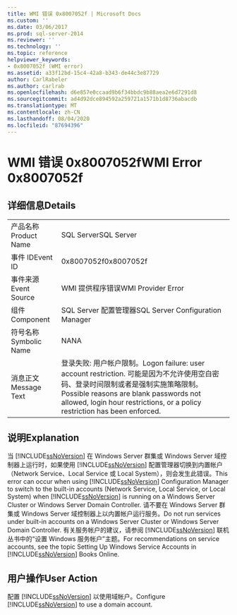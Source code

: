 ```yaml
---
title: WMI 错误 0x8007052f | Microsoft Docs
ms.custom: ''
ms.date: 03/06/2017
ms.prod: sql-server-2014
ms.reviewer: ''
ms.technology: ''
ms.topic: reference
helpviewer_keywords:
- 0x8007052f (WMI error)
ms.assetid: a33f12bd-15c4-42a8-b343-de44c3e87729
author: CarlRabeler
ms.author: carlrab
ms.openlocfilehash: d6e857e0ccaad9b6f34bbdc9b88aea2e6d7291d8
ms.sourcegitcommit: ad4d92dce894592a259721a1571b1d8736abacdb
ms.translationtype: MT
ms.contentlocale: zh-CN
ms.lasthandoff: 08/04/2020
ms.locfileid: "87694396"
---
```

# <a name="wmi-error-0x8007052f"></a><span data-ttu-id="3f885-102">WMI 错误 0x8007052f</span><span class="sxs-lookup"><span data-stu-id="3f885-102">WMI Error 0x8007052f</span></span>
    
## <a name="details"></a><span data-ttu-id="3f885-103">详细信息</span><span class="sxs-lookup"><span data-stu-id="3f885-103">Details</span></span>  
  
|||  
|-|-|  
|<span data-ttu-id="3f885-104">产品名称</span><span class="sxs-lookup"><span data-stu-id="3f885-104">Product Name</span></span>|<span data-ttu-id="3f885-105">SQL Server</span><span class="sxs-lookup"><span data-stu-id="3f885-105">SQL Server</span></span>|  
|<span data-ttu-id="3f885-106">事件 ID</span><span class="sxs-lookup"><span data-stu-id="3f885-106">Event ID</span></span>|<span data-ttu-id="3f885-107">0x8007052f</span><span class="sxs-lookup"><span data-stu-id="3f885-107">0x8007052f</span></span>|  
|<span data-ttu-id="3f885-108">事件来源</span><span class="sxs-lookup"><span data-stu-id="3f885-108">Event Source</span></span>|<span data-ttu-id="3f885-109">WMI 提供程序错误</span><span class="sxs-lookup"><span data-stu-id="3f885-109">WMI Provider Error</span></span>|  
|<span data-ttu-id="3f885-110">组件</span><span class="sxs-lookup"><span data-stu-id="3f885-110">Component</span></span>|<span data-ttu-id="3f885-111">SQL Server 配置管理器</span><span class="sxs-lookup"><span data-stu-id="3f885-111">SQL Server Configuration Manager</span></span>|  
|<span data-ttu-id="3f885-112">符号名称</span><span class="sxs-lookup"><span data-stu-id="3f885-112">Symbolic Name</span></span>|<span data-ttu-id="3f885-113">NA</span><span class="sxs-lookup"><span data-stu-id="3f885-113">NA</span></span>|  
|<span data-ttu-id="3f885-114">消息正文</span><span class="sxs-lookup"><span data-stu-id="3f885-114">Message Text</span></span>|<span data-ttu-id="3f885-115">登录失败: 用户帐户限制。</span><span class="sxs-lookup"><span data-stu-id="3f885-115">Logon failure: user account restriction.</span></span> <span data-ttu-id="3f885-116">可能是因为不允许使用空白密码、登录时间限制或者是强制实施策略限制。</span><span class="sxs-lookup"><span data-stu-id="3f885-116">Possible reasons are blank passwords not allowed, login hour restrictions, or a policy restriction has been enforced.</span></span>|  
  
## <a name="explanation"></a><span data-ttu-id="3f885-117">说明</span><span class="sxs-lookup"><span data-stu-id="3f885-117">Explanation</span></span>  
 <span data-ttu-id="3f885-118">当 [!INCLUDE[ssNoVersion](../includes/ssnoversion-md.md)] 在 Windows Server 群集或 Windows Server 域控制器上运行时，如果使用 [!INCLUDE[ssNoVersion](../includes/ssnoversion-md.md)] 配置管理器切换到内置帐户（Network Service、Local Service 或 Local System），则会发生此错误。</span><span class="sxs-lookup"><span data-stu-id="3f885-118">This error can occur when using [!INCLUDE[ssNoVersion](../includes/ssnoversion-md.md)] Configuration Manager to switch to the built-in accounts (Network Service, Local Service, or Local System) when [!INCLUDE[ssNoVersion](../includes/ssnoversion-md.md)] is running on a Windows Server Cluster or Windows Server Domain Controller.</span></span> <span data-ttu-id="3f885-119">请不要在 Windows Server 群集或 Windows Server 域控制器上以内置帐户运行服务。</span><span class="sxs-lookup"><span data-stu-id="3f885-119">Do not run services under built-in accounts on a Windows Server Cluster or Windows Server Domain Controller.</span></span> <span data-ttu-id="3f885-120">有关服务帐户的建议，请参阅 [!INCLUDE[ssNoVersion](../includes/ssnoversion-md.md)] 联机丛书中的“设置 Windows 服务帐户”主题。</span><span class="sxs-lookup"><span data-stu-id="3f885-120">For recommendations on service accounts, see the topic Setting Up Windows Service Accounts in [!INCLUDE[ssNoVersion](../includes/ssnoversion-md.md)] Books Online.</span></span>  
  
## <a name="user-action"></a><span data-ttu-id="3f885-121">用户操作</span><span class="sxs-lookup"><span data-stu-id="3f885-121">User Action</span></span>  
 <span data-ttu-id="3f885-122">配置 [!INCLUDE[ssNoVersion](../includes/ssnoversion-md.md)] 以使用域帐户。</span><span class="sxs-lookup"><span data-stu-id="3f885-122">Configure [!INCLUDE[ssNoVersion](../includes/ssnoversion-md.md)] to use a domain account.</span></span>  
  
  
